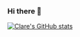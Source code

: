 ### Hi there 👋

[![Clare's GitHub stats](https://github-readme-stats.vercel.app/api?username=devclarenjoki&show_icons=true)](https://github.com/anuraghazra/github-readme-stats)




